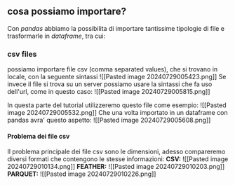 ## cosa possiamo importare?
Con *pandas* abbiamo la possibilita di importare tantissime tipologie di file e trasformarle in *dataframe*, tra cui:
### csv files
possiamo importare file csv (comma separated values), che si trovano in locale, con la seguente sintassi
![[Pasted image 20240729005423.png]]
Se invece il file si trova su un server possiamo usare la sintassi che fa uso dell'url, come in questo caso:
![[Pasted image 20240729005815.png]]

In questa parte del tutorial utilizzeremo questo file come esempio:
![[Pasted image 20240729005532.png]]
Che una volta importato in un dataframe con pandas avra' questo aspetto:
![[Pasted image 20240729005608.png]]

#### Problema dei file csv
Il problema principale dei file csv sono le dimensioni, adesso compareremo diversi formati che contengono le stesse informazioni:
**CSV:**
![[Pasted image 20240729010134.png]]
**FEATHER:**
![[Pasted image 20240729010203.png]]
**PARQUET:**
![[Pasted image 20240729010226.png]] 